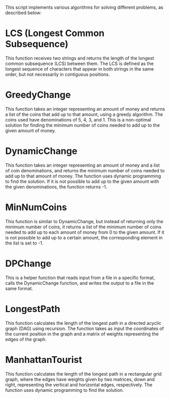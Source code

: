 This script implements various algorithms for solving different problems, as described below:

# LCS (Longest Common Subsequence)
This function receives two strings and returns the length of the longest common subsequence (LCS) between them. The LCS is defined as the longest sequence of characters that appear in both strings in the same order, but not necessarily in contiguous positions.


# GreedyChange
This function takes an integer representing an amount of money and returns a list of the coins that add up to that amount, using a greedy algorithm. The coins used have denominations of 5, 4, 3, and 1. This is a non-optimal solution for finding the minimum number of coins needed to add up to the given amount of money.

# DynamicChange
This function takes an integer representing an amount of money and a list of coin denominations, and returns the minimum number of coins needed to add up to that amount of money. The function uses dynamic programming to find the solution. If it is not possible to add up to the given amount with the given denominations, the function returns -1.

# MinNumCoins
This function is similar to DynamicChange, but instead of returning only the minimum number of coins, it returns a list of the minimum number of coins needed to add up to each amount of money from 0 to the given amount. If it is not possible to add up to a certain amount, the corresponding element in the list is set to -1.

# DPChange
This is a helper function that reads input from a file in a specific format, calls the DynamicChange function, and writes the output to a file in the same format.

# LongestPath
This function calculates the length of the longest path in a directed acyclic graph (DAG) using recursion. The function takes as input the coordinates of the current position in the graph and a matrix of weights representing the edges of the graph.

# ManhattanTourist
This function calculates the length of the longest path in a rectangular grid graph, where the edges have weights given by two matrices, down and right, representing the vertical and horizontal edges, respectively. The function uses dynamic programming to find the solution.



